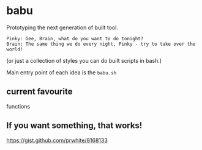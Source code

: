 # babu

Prototyping the next generation of built tool.

```
Pinky: Gee, Brain, what do you want to do tonight?
Brain: The same thing we do every night, Pinky - try to take over the world!
```

(or just a collection of styles you can do built scripts in bash.)

Main entry point of each idea is the `babu.sh` 

## current favourite

functions

## If you want something, that works!

https://gist.github.com/prwhite/8168133
